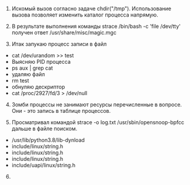 1. Искомый вызов согласно задаче chdir("/tmp"). Использование вызова позволяет изменить каталог процесса напрямую.

2. В результате выполнения команды strace /bin/bash -c 'file /dev/tty' получен ответ /usr/share/misc/magic.mgc

3. Итак запукаю процесс записи в файл
- cat /dev/urandom >> test
-   Выясняю PID процесса
- ps aux | grep cat
-   удаляю файл
- rm test
- обнуляю дескриптор
- cat /proc/2927/fd/3 > /dev/null

4. Зомби процессы не занимают ресурсы перечисленные в вопросе. Они - это запись в таблице процессов.

5. Просматривал командой strace -o log.txt /usr/sbin/opensnoop-bpfcc дальше в файле поиском. 
- /usr/lib/python3.8/lib-dynload
- include/linux/string.h
- include/linux/string.h
- include/linux/string.h
- include/uapi/linux/string.h

6.  


   

